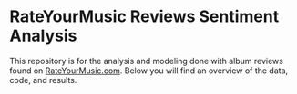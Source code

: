 # RateYourMusic Reviews Sentiment Analysis

This repository is for the analysis and modeling done with album reviews found on [RateYourMusic.com](rateyourmusic.com). Below you will find an overview of the data, code, and results.

